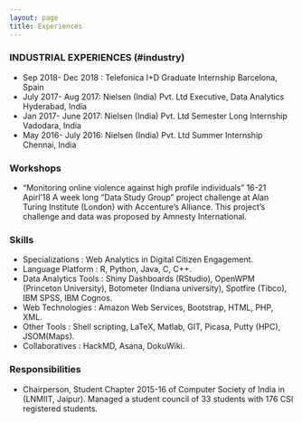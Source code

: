 ```yaml
---
layout: page
title: Experiences
---
```


### INDUSTRIAL EXPERIENCES (#industry)
- Sep 2018- Dec 2018 :	Telefonica I+D	Graduate Internship	Barcelona, Spain
- July 2017- Aug 2017:	Nielsen (India) Pvt. Ltd	Executive, Data Analytics	Hyderabad, India
- Jan 2017- June 2017:	Nielsen (India) Pvt. Ltd	Semester Long Internship	Vadodara, India
- May 2016- July 2016:	Nielsen (India) Pvt. Ltd	Summer Internship	Chennai, India

### Workshops
* “Monitoring online violence against high profile individuals”		16-21 Apirl’18
A week long “Data Study Group” project challenge at Alan Turing Institute (London) with Accenture’s Alliance. This project’s challenge and data was proposed by Amnesty International.
### Skills
-	Specializations      : Web Analytics in Digital Citizen Engagement.
-	Language Platform    : R, Python, Java, C, C++.
-	Data Analytics Tools : Shiny Dashboards (RStudio), OpenWPM (Princeton University), Botometer (Indiana university), Spotfire (Tibco), IBM SPSS, IBM Cognos.
-	Web Technologies     : Amazon Web Services, Bootstrap, HTML, PHP, XML.
-	Other Tools          : Shell scripting, LaTeX, Matlab, GIT, Picasa, Putty (HPC), JSOM(Maps).
-	Collaboratives       : HackMD, Asana, DokuWiki.

### Responsibilities

- Chairperson, Student Chapter 2015-16 of Computer Society of India in (LNMIIT, Jaipur). Managed a student council of 33 students with 176 CSI registered students.
